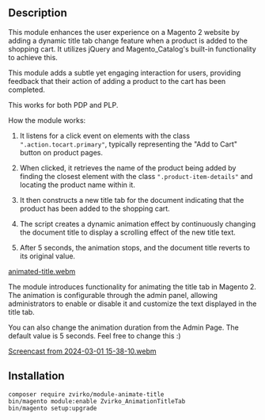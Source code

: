 ## Description 

This module enhances the user experience on a Magento 2 website by adding a dynamic title tab change feature when a product is added to the shopping cart. 
It utilizes jQuery and Magento_Catalog's built-in functionality to achieve this.

This module adds a subtle yet engaging interaction for users, providing feedback that their action of adding a product to the cart has been completed.

This works for both PDP and PLP.

How the module works:

1. It listens for a click event on elements with the class `".action.tocart.primary"`, typically representing the "Add to Cart" button on product pages.

2. When clicked, it retrieves the name of the product being added by finding the closest element with the class `".product-item-details"` and locating the product name within it.

3. It then constructs a new title tab for the document indicating that the product has been added to the shopping cart.

4. The script creates a dynamic animation effect by continuously changing the document title to display a scrolling effect of the new title text.

5. After 5 seconds, the animation stops, and the document title reverts to its original value.


[animated-title.webm](https://github.com/YevhenZvieriev/magento2-animated-cart-title/assets/43544955/c347975f-8136-43b3-bb9a-bc7ca16c77dd)

The module introduces functionality for animating the title tab in Magento 2. The animation is configurable through the admin panel, allowing administrators to enable or disable it and customize the text displayed in the title tab.

You can also change the animation duration from the Admin Page. The default value is 5 seconds. Feel free to change this :) 

[Screencast from 2024-03-01 15-38-10.webm](https://github.com/YevhenZvieriev/magento2-animation-title-tab/assets/43544955/37cb269e-48b9-4d87-942f-3148d4a6ab7a)

## Installation

```
composer require zvirko/module-animate-title
bin/magento module:enable Zvirko_AnimationTitleTab
bin/magento setup:upgrade
```
